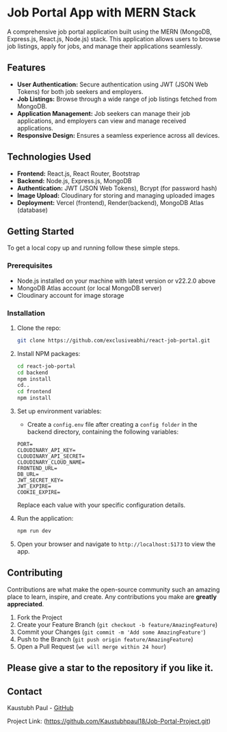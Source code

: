 # Job Portal App with MERN Stack

A comprehensive job portal application built using the MERN (MongoDB, Express.js, React.js, Node.js) stack. This application allows users to browse job listings, apply for jobs, and manage their applications seamlessly.

## Features

- **User Authentication:** Secure authentication using JWT (JSON Web Tokens) for both job seekers and employers.
- **Job Listings:** Browse through a wide range of job listings fetched from MongoDB.
- **Application Management:** Job seekers can manage their job applications, and employers can view and manage received applications.
- **Responsive Design:** Ensures a seamless experience across all devices.

## Technologies Used

- **Frontend:** React.js, React Router, Bootstrap
- **Backend:** Node.js, Express.js, MongoDB
- **Authentication:** JWT (JSON Web Tokens), Bcrypt (for password hash)
- **Image Upload:** Cloudinary for storing and managing uploaded images
- **Deployment:** Vercel (frontend), Render(backend), MongoDB Atlas (database)

## Getting Started

To get a local copy up and running follow these simple steps.

### Prerequisites

- Node.js installed on your machine with latest version or v22.2.0 above
- MongoDB Atlas account (or local MongoDB server)
- Cloudinary account for image storage

### Installation

1. Clone the repo:
   ```sh
   git clone https://github.com/exclusiveabhi/react-job-portal.git
   ```
2. Install NPM packages:
   ```sh
   cd react-job-portal
   cd backend
   npm install
   cd..
   cd frontend
   npm install
   ```
3. Set up environment variables:
   - Create a `config.env` file after creating a `config folder` in the backend directory, containing the following variables:
   ```env
   PORT=
   CLOUDINARY_API_KEY=
   CLOUDINARY_API_SECRET=
   CLOUDINARY_CLOUD_NAME=
   FRONTEND_URL=
   DB_URL=
   JWT_SECRET_KEY=
   JWT_EXPIRE=
   COOKIE_EXPIRE=
   ```

   Replace each value with your specific configuration details.

4. Run the application:
   ```sh
   npm run dev
   ```
5. Open your browser and navigate to `http://localhost:5173` to view the app.

## Contributing

Contributions are what make the open-source community such an amazing place to learn, inspire, and create. Any contributions you make are **greatly appreciated**.

1. Fork the Project
2. Create your Feature Branch (`git checkout -b feature/AmazingFeature`)
3. Commit your Changes (`git commit -m 'Add some AmazingFeature'`)
4. Push to the Branch (`git push origin feature/AmazingFeature`)
5. Open a Pull Request (`we will merge within 24 hour`)

## Please give a star to the repository if you like it.

## Contact

Kaustubh Paul - [GitHub](https://github.com/Kaustubhpaul18)

Project Link: (https://github.com/Kaustubhpaul18/Job-Portal-Project.git)
